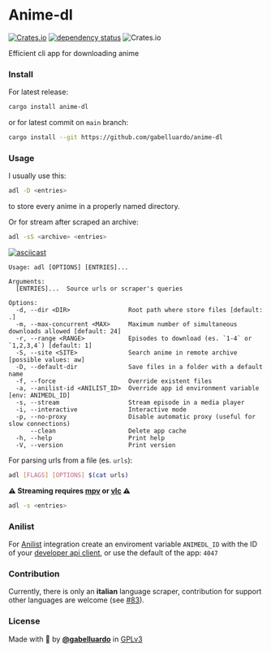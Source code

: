 # Anime-dl

[![Crates.io](https://img.shields.io/crates/v/anime-dl?color=orange)](https://crates.io/crates/anime-dl)
[![dependency status](https://deps.rs/repo/github/gabelluardo/anime-dl/status.svg)](https://deps.rs/crate/anime-dl)
![Crates.io](https://img.shields.io/crates/l/anime-dl)

Efficient cli app for downloading anime

### Install

For latest release:

```sh
cargo install anime-dl
```

or for latest commit on `main` branch:

```sh
cargo install --git https://github.com/gabelluardo/anime-dl
```

### Usage

I usually use this:

```sh
adl -D <entries>
```

to store every anime in a properly named directory.

Or for stream after scraped an archive:

```sh
adl -sS <archive> <entries>
```

[![asciicast](https://asciinema.org/a/wdjS4wxIvQrTR7IDLGFW38cM6.svg)](https://asciinema.org/a/wdjS4wxIvQrTR7IDLGFW38cM6)

```
Usage: adl [OPTIONS] [ENTRIES]...

Arguments:
  [ENTRIES]...  Source urls or scraper's queries

Options:
  -d, --dir <DIR>                Root path where store files [default: .]
  -m, --max-concurrent <MAX>     Maximum number of simultaneous downloads allowed [default: 24]
  -r, --range <RANGE>            Episodes to download (es. `1-4` or `1,2,3,4`) [default: 1]
  -S, --site <SITE>              Search anime in remote archive [possible values: aw]
  -D, --default-dir              Save files in a folder with a default name
  -f, --force                    Override existent files
  -a, --anilist-id <ANILIST_ID>  Override app id environment variable [env: ANIMEDL_ID]
  -s, --stream                   Stream episode in a media player
  -i, --interactive              Interactive mode
  -p, --no-proxy                 Disable automatic proxy (useful for slow connections)
      --clean                    Delete app cache
  -h, --help                     Print help
  -V, --version                  Print version
```

For parsing urls from a file (es. `urls`):

```sh
adl [FLAGS] [OPTIONS] $(cat urls)
```

**⚠️ Streaming requires [mpv](https://mpv.io/) or [vlc](https://www.videolan.org/vlc/) ⚠️**

```sh
adl -s <entries>
```

### Anilist

For [Anilist](https://anilist.co) integration create an enviroment variable
`ANIMEDL_ID` with the ID of your [developer api client](https://anilist.co/settings/developer),
or use the default of the app: `4047`

### Contribution

Currently, there is only an **italian** language scraper, contribution for support other languages are welcome (see [#83](https://github.com/gabelluardo/anime-dl/issues/83)).

### License

Made with 🫶 by **[@gabelluardo](https://github.com/gabelluardo)** in [GPLv3](LICENSE)
